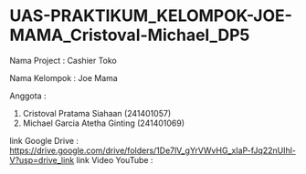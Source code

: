 # UAS-PRAKTIKUM_KELOMPOK-JOE-MAMA_Cristoval-Michael_DP5

Nama Project : Cashier Toko

Nama Kelompok : Joe Mama

Anggota :

1. Cristoval Pratama Siahaan (241401057)
2. Michael Garcia Atetha Ginting (241401069)

link Google Drive : https://drive.google.com/drive/folders/1De7lV_gYrVWvHG_xIaP-fJq22nUIhl-V?usp=drive_link
link Video YouTube :
